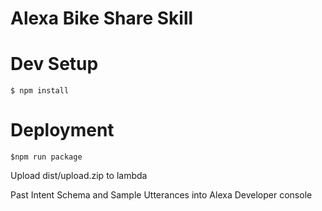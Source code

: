 # Alexa Bike Share Skill

# Dev Setup

```
$ npm install
```

# Deployment

```
$npm run package
```

Upload dist/upload.zip to lambda

Past Intent Schema and Sample Utterances into Alexa Developer console